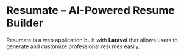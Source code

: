 # Resumate – AI-Powered Resume Builder

Resumate is a web application built with **Laravel** that allows users to generate and customize professional resumes easily.



